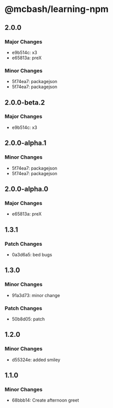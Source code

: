 # @mcbash/learning-npm

## 2.0.0

### Major Changes

- e9b514c: x3
- e65813a: preX

### Minor Changes

- 5f74ea7: packagejson
- 5f74ea7: packagejson

## 2.0.0-beta.2

### Major Changes

- e9b514c: x3

## 2.0.0-alpha.1

### Minor Changes

- 5f74ea7: packagejson
- 5f74ea7: packagejson

## 2.0.0-alpha.0

### Major Changes

- e65813a: preX

## 1.3.1

### Patch Changes

- 0a3d6a5: bed bugs

## 1.3.0

### Minor Changes

- 91a3d73: minor change

### Patch Changes

- 50b8d05: patch

## 1.2.0

### Minor Changes

- d55324e: added smiley

## 1.1.0

### Minor Changes

- 68bbb14: Create afternoon greet

